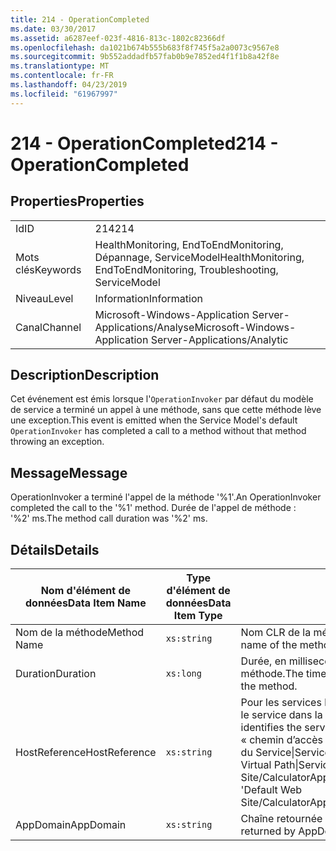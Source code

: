 ```yaml
---
title: 214 - OperationCompleted
ms.date: 03/30/2017
ms.assetid: a6287eef-023f-4816-813c-1802c82366df
ms.openlocfilehash: da1021b674b555b683f8f745f5a2a0073c9567e8
ms.sourcegitcommit: 9b552addadfb57fab0b9e7852ed4f1f1b8a42f8e
ms.translationtype: MT
ms.contentlocale: fr-FR
ms.lasthandoff: 04/23/2019
ms.locfileid: "61967997"
---
```

# <a name="214---operationcompleted"></a><span data-ttu-id="3f482-102">214 - OperationCompleted</span><span class="sxs-lookup"><span data-stu-id="3f482-102">214 - OperationCompleted</span></span>
## <a name="properties"></a><span data-ttu-id="3f482-103">Properties</span><span class="sxs-lookup"><span data-stu-id="3f482-103">Properties</span></span>  
  
|||  
|-|-|  
|<span data-ttu-id="3f482-104">Id</span><span class="sxs-lookup"><span data-stu-id="3f482-104">ID</span></span>|<span data-ttu-id="3f482-105">214</span><span class="sxs-lookup"><span data-stu-id="3f482-105">214</span></span>|  
|<span data-ttu-id="3f482-106">Mots clés</span><span class="sxs-lookup"><span data-stu-id="3f482-106">Keywords</span></span>|<span data-ttu-id="3f482-107">HealthMonitoring, EndToEndMonitoring, Dépannage, ServiceModel</span><span class="sxs-lookup"><span data-stu-id="3f482-107">HealthMonitoring, EndToEndMonitoring, Troubleshooting, ServiceModel</span></span>|  
|<span data-ttu-id="3f482-108">Niveau</span><span class="sxs-lookup"><span data-stu-id="3f482-108">Level</span></span>|<span data-ttu-id="3f482-109">Information</span><span class="sxs-lookup"><span data-stu-id="3f482-109">Information</span></span>|  
|<span data-ttu-id="3f482-110">Canal</span><span class="sxs-lookup"><span data-stu-id="3f482-110">Channel</span></span>|<span data-ttu-id="3f482-111">Microsoft-Windows-Application Server-Applications/Analyse</span><span class="sxs-lookup"><span data-stu-id="3f482-111">Microsoft-Windows-Application Server-Applications/Analytic</span></span>|  
  
## <a name="description"></a><span data-ttu-id="3f482-112">Description</span><span class="sxs-lookup"><span data-stu-id="3f482-112">Description</span></span>  
 <span data-ttu-id="3f482-113">Cet événement est émis lorsque l'`OperationInvoker` par défaut du modèle de service a terminé un appel à une méthode, sans que cette méthode lève une exception.</span><span class="sxs-lookup"><span data-stu-id="3f482-113">This event is emitted when the Service Model's default `OperationInvoker` has completed a call to a method without that method throwing an exception.</span></span>  
  
## <a name="message"></a><span data-ttu-id="3f482-114">Message</span><span class="sxs-lookup"><span data-stu-id="3f482-114">Message</span></span>  
 <span data-ttu-id="3f482-115">OperationInvoker a terminé l'appel de la méthode '%1'.</span><span class="sxs-lookup"><span data-stu-id="3f482-115">An OperationInvoker completed the call to the '%1' method.</span></span> <span data-ttu-id="3f482-116">Durée de l'appel de méthode : '%2' ms.</span><span class="sxs-lookup"><span data-stu-id="3f482-116">The method call duration was '%2' ms.</span></span>  
  
## <a name="details"></a><span data-ttu-id="3f482-117">Détails</span><span class="sxs-lookup"><span data-stu-id="3f482-117">Details</span></span>  
  
|<span data-ttu-id="3f482-118">Nom d'élément de données</span><span class="sxs-lookup"><span data-stu-id="3f482-118">Data Item Name</span></span>|<span data-ttu-id="3f482-119">Type d'élément de données</span><span class="sxs-lookup"><span data-stu-id="3f482-119">Data Item Type</span></span>|<span data-ttu-id="3f482-120">Description</span><span class="sxs-lookup"><span data-stu-id="3f482-120">Description</span></span>|  
|--------------------|--------------------|-----------------|  
|<span data-ttu-id="3f482-121">Nom de la méthode</span><span class="sxs-lookup"><span data-stu-id="3f482-121">Method Name</span></span>|`xs:string`|<span data-ttu-id="3f482-122">Nom CLR de la méthode qui a été appelée par l'`OperationInvoker`.</span><span class="sxs-lookup"><span data-stu-id="3f482-122">The CLR name of the method that was invoked by the `OperationInvoker`.</span></span>|  
|<span data-ttu-id="3f482-123">Duration</span><span class="sxs-lookup"><span data-stu-id="3f482-123">Duration</span></span>|`xs:long`|<span data-ttu-id="3f482-124">Durée, en millisecondes, prise par l'`OperationInvoker` pour appeler la méthode.</span><span class="sxs-lookup"><span data-stu-id="3f482-124">The time, in milliseconds, that it took the `OperationInvoker` to invoke the method.</span></span>|  
|<span data-ttu-id="3f482-125">HostReference</span><span class="sxs-lookup"><span data-stu-id="3f482-125">HostReference</span></span>|`xs:string`|<span data-ttu-id="3f482-126">Pour les services hébergés par le Web, ce champ identifie de manière unique le service dans la hiérarchie Web.</span><span class="sxs-lookup"><span data-stu-id="3f482-126">For web-hosted services, this field uniquely identifies the service in the Web hierarchy.</span></span> <span data-ttu-id="3f482-127">Son format est défini en tant que « chemin d’accès virtuel de Site Web nom Application&#124;chemin d’accès virtuel du Service&#124;ServiceName'.</span><span class="sxs-lookup"><span data-stu-id="3f482-127">Its format is defined as 'Web Site Name Application Virtual Path&#124;Service Virtual Path&#124;ServiceName'.</span></span> <span data-ttu-id="3f482-128">Exemple : « Default Web Site/CalculatorApplication&#124;/CalculatorService.svc&#124;CalculatorService ».</span><span class="sxs-lookup"><span data-stu-id="3f482-128">Example: 'Default Web Site/CalculatorApplication&#124;/CalculatorService.svc&#124;CalculatorService'.</span></span>|  
|<span data-ttu-id="3f482-129">AppDomain</span><span class="sxs-lookup"><span data-stu-id="3f482-129">AppDomain</span></span>|`xs:string`|<span data-ttu-id="3f482-130">Chaîne retournée par AppDomain.CurrentDomain.FriendlyName.</span><span class="sxs-lookup"><span data-stu-id="3f482-130">The string returned by AppDomain.CurrentDomain.FriendlyName.</span></span>|
